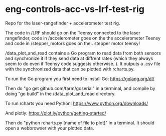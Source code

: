 # eng-controls-acc-vs-lrf-test-rig

Repo for the laser-rangefinder + accelerometer test rig. 

The code in /LRF should go on the Teensy connected to the laser rangefinder, code in /accelerometer goes on the the accelerometer Teensy and code in /stepper_motors goes on the.. stepper motor teensy!

/data_plot_and_read contains a Go program to read data from both sensors and synchronize it if they send data at diffrent rates (which they always seem to do even if Teensy code suggests otherwise..). It outputs a .csv file with the synchronized data that can be plotted with rcharts.py.

To run the Go program you first need to install Go:
https://golang.org/dl/

Then do "go get github.com/tarm/goserial" in a terminal, and compile by doing "go build" in the /data_plot_and_read directory.

To run rcharts you need Python:
https://www.python.org/downloads/

And plotly:
https://plot.ly/python/getting-started/

Then do "python rcharts.py [name of file to plot]" in a terminal. It should open a webbrowser with your plotted data.
